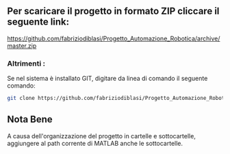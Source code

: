 ## Per scaricare il progetto in formato ZIP cliccare il seguente link: 
https://github.com/fabriziodiblasi/Progetto_Automazione_Robotica/archive/master.zip

### Altrimenti : 
Se nel sistema è installato GIT, digitare da linea di comando il seguente comando: 
``` bash
git clone https://github.com/fabriziodiblasi/Progetto_Automazione_Robotica.git Progetto_Automazione
```

## Nota Bene
A causa dell'organizzazione del progetto in cartelle e sottocartelle, aggiungere al path corrente di MATLAB anche le sottocartelle.
